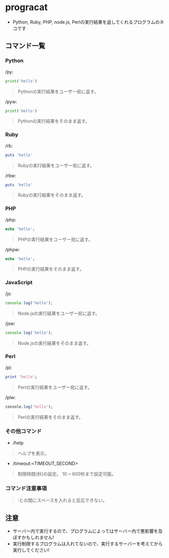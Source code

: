 # progracat
+ Python, Ruby, PHP, node.js, Perlの実行結果を返してくれるプログラムのネコです

## コマンド一覧

### Python

/py:
```py
print('hello')
```
> Pythonの実行結果をユーザー宛に返す。

/pyw:
```py
print('hello')
```
> Pythonの実行結果をそのまま返す。

### Ruby

/rb:
```rb
puts 'hello'
```
> Rubyの実行結果をユーザー宛に返す。

/rbw:
```rb
puts 'hello'
```
> Rubyの実行結果をそのまま返す。

### PHP

/php:
```php
echo 'hello';
```
> PHPの実行結果をユーザー宛に返す。

/phpw:
```php
echo 'hello';
```
> PHPの実行結果をそのまま返す。

### JavaScript

/js:
```js
console.log('hello');
```
> Node.jsの実行結果をユーザー宛に返す。

/jsw:
```js
console.log('hello');
```
> Node.jsの実行結果をそのまま返す。

### Perl

/pl:
```pl
print 'hello';
```
> Perlの実行結果をユーザー宛に返す。

/plw:
```pl
console.log('hello');
```
> Perlの実行結果をそのまま返す。

### その他コマンド

* /help
> ヘルプを表示。

* /timeout:<TIMEOUT_SECOND>
> 制限時間(秒)の設定。 10 ~ 600秒まで設定可能。

### コマンド注意事項
> :との間にスペースを入れると反応できない。


## 注意
+ サーバー内で実行するので、プログラムによってはサーバー内で悪影響を及ぼすかもしれません!
+ 実行制限するプログラムは入れてないので、実行するサーバーを考えてから実行してください!
